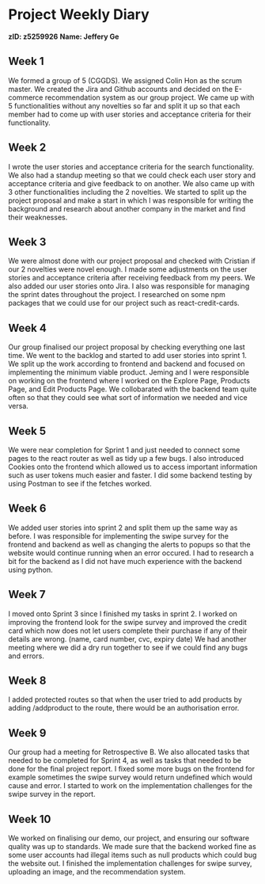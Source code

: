 # Project Weekly Diary
**zID: z5259926**
**Name: Jeffery Ge**

## Week 1
We formed a group of 5 (CGGDS). We assigned Colin Hon as the scrum master. We created the Jira and Github accounts and decided on the E-commerce recommendation system as our group project. We came up with 5 functionalities without any novelties so far and split it up so that each member had to come up with user stories and acceptance criteria for their functionality.

## Week 2
I wrote the user stories and acceptance criteria for the search functionality. We also had a standup meeting so that we could check each user story and acceptance criteria and give feedback to on another. We also came up with 3 other functionalities including the 2 novelties. We started to split up the project proposal and make a start in which l was responsible for writing the background and research about another company in the market and find their weaknesses.

## Week 3
We were almost done with our project proposal and checked with Cristian if our 2 novelties were novel enough. I made some adjustments on the user stories and acceptance criteria after receiving feedback from my peers. We also added our user stories onto Jira. I also was responsible for managing the sprint dates throughout the project. I researched on some npm packages that we could use for our project such as react-credit-cards.

## Week 4
Our group finalised our project proposal by checking everything one last time. We went to the backlog and started to add user stories into sprint 1. We split up the work according to frontend and backend and focused on implementing the minimum viable product. Jeming and I were responsible on working on the frontend where l worked on the Explore Page, Products Page, and Edit Products Page. We collobarated with the backend team quite often so that they could see what sort of information we needed and vice versa.

## Week 5
We were near completion for Sprint 1 and just needed to connect some pages to the react router as well as tidy up a few bugs. I also introduced Cookies onto the frontend which allowed us to access important information such as user tokens much easier and faster. I did some backend testing by using Postman to see if the fetches worked. 

## Week 6
We added user stories into sprint 2 and split them up the same way as before. I was responsible for implementing the swipe survey for the frontend and backend as well as changing the alerts to popups so that the website would continue running when an error occured. I had to research a bit for the backend as l did not have much experience with the backend using python.

## Week 7
I moved onto Sprint 3 since I finished my tasks in sprint 2. I worked on improving the frontend look for the swipe survey and improved the credit card which now does not let users complete their purchase if any of their details are wrong. (name, card number, cvc, expiry date) We had another meeting where we did a dry run together to see if we could find any bugs and errors.

## Week 8
I added protected routes so that when the user tried to add products by adding /addproduct to the route, there would be an authorisation error.

## Week 9
Our group had a meeting for Retrospective B. We also allocated tasks that needed to be completed for Sprint 4, as well as tasks
that needed to be done for the final project report. I fixed some more bugs on the frontend for example sometimes the swipe survey would return undefined which would cause and error. I started to work on the implementation challenges for the swipe survey in the report.

## Week 10
We worked on finalising our demo, our project, and ensuring our software quality was up to standards. We made sure that the backend worked fine as some user accounts had illegal items such as null products which could bug the website out. I finished the implementation challenges for swipe survey, uploading an image, and the recommendation system.
